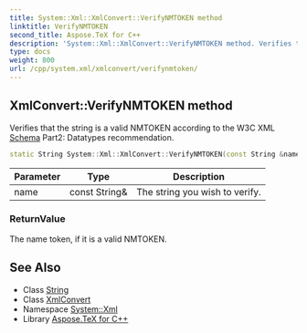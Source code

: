 ```yaml
---
title: System::Xml::XmlConvert::VerifyNMTOKEN method
linktitle: VerifyNMTOKEN
second_title: Aspose.TeX for C++
description: 'System::Xml::XmlConvert::VerifyNMTOKEN method. Verifies that the string is a valid NMTOKEN according to the W3C XML Schema Part2: Datatypes recommendation in C++.'
type: docs
weight: 800
url: /cpp/system.xml/xmlconvert/verifynmtoken/
---
```

## XmlConvert::VerifyNMTOKEN method


Verifies that the string is a valid NMTOKEN according to the W3C XML [Schema](../../../system.xml.schema/) Part2: Datatypes recommendation.

```cpp
static String System::Xml::XmlConvert::VerifyNMTOKEN(const String &name)
```


| Parameter | Type | Description |
| --- | --- | --- |
| name | const String\& | The string you wish to verify. |

### ReturnValue

The name token, if it is a valid NMTOKEN.

## See Also

* Class [String](../../../system/string/)
* Class [XmlConvert](../)
* Namespace [System::Xml](../../)
* Library [Aspose.TeX for C++](../../../)
